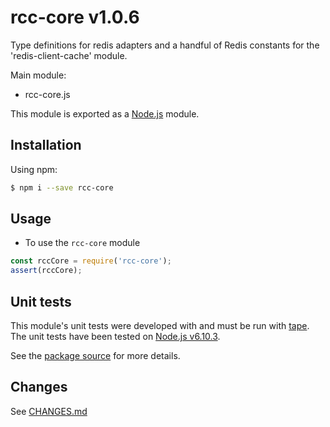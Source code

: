 # rcc-core v1.0.6
Type definitions for redis adapters and a handful of Redis constants for the 'redis-client-cache' module.

Main module:
- rcc-core.js

This module is exported as a [Node.js](https://nodejs.org) module.

## Installation

Using npm:
```bash
$ npm i --save rcc-core
```

## Usage

* To use the `rcc-core` module
```js
const rccCore = require('rcc-core');
assert(rccCore);
```

## Unit tests
This module's unit tests were developed with and must be run with [tape](https://www.npmjs.com/package/tape). The unit tests have been tested on [Node.js v6.10.3](https://nodejs.org/en/blog/release/v6.10.3).  

See the [package source](https://github.com/byron-dupreez/rcc-core) for more details.

## Changes
See [CHANGES.md](./CHANGES.md)
